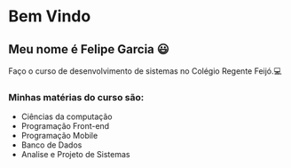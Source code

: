  # Bem Vindo
## Meu nome é Felipe Garcia 😃
 Faço o curso de desenvolvimento de sistemas no Colégio Regente Feijó.💻

### Minhas matérias do curso são:

- Ciências da computação 
- Programação Front-end
- Programação Mobile
- Banco de Dados
- Analise e Projeto de Sistemas  



